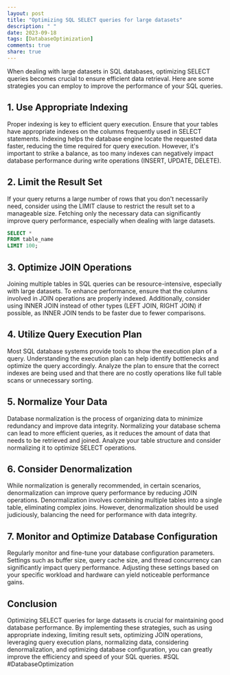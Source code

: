 ```yaml
---
layout: post
title: "Optimizing SQL SELECT queries for large datasets"
description: " "
date: 2023-09-18
tags: [DatabaseOptimization]
comments: true
share: true
---
```


When dealing with large datasets in SQL databases, optimizing SELECT queries becomes crucial to ensure efficient data retrieval. Here are some strategies you can employ to improve the performance of your SQL queries.

## 1. Use Appropriate Indexing

Proper indexing is key to efficient query execution. Ensure that your tables have appropriate indexes on the columns frequently used in SELECT statements. Indexing helps the database engine locate the requested data faster, reducing the time required for query execution. However, it's important to strike a balance, as too many indexes can negatively impact database performance during write operations (INSERT, UPDATE, DELETE).

## 2. Limit the Result Set

If your query returns a large number of rows that you don't necessarily need, consider using the LIMIT clause to restrict the result set to a manageable size. Fetching only the necessary data can significantly improve query performance, especially when dealing with large datasets.

```sql
SELECT * 
FROM table_name 
LIMIT 100;
```
## 3. Optimize JOIN Operations

Joining multiple tables in SQL queries can be resource-intensive, especially with large datasets. To enhance performance, ensure that the columns involved in JOIN operations are properly indexed. Additionally, consider using INNER JOIN instead of other types (LEFT JOIN, RIGHT JOIN) if possible, as INNER JOIN tends to be faster due to fewer comparisons.

## 4. Utilize Query Execution Plan

Most SQL database systems provide tools to show the execution plan of a query. Understanding the execution plan can help identify bottlenecks and optimize the query accordingly. Analyze the plan to ensure that the correct indexes are being used and that there are no costly operations like full table scans or unnecessary sorting.

## 5. Normalize Your Data

Database normalization is the process of organizing data to minimize redundancy and improve data integrity. Normalizing your database schema can lead to more efficient queries, as it reduces the amount of data that needs to be retrieved and joined. Analyze your table structure and consider normalizing it to optimize SELECT operations.

## 6. Consider Denormalization

While normalization is generally recommended, in certain scenarios, denormalization can improve query performance by reducing JOIN operations. Denormalization involves combining multiple tables into a single table, eliminating complex joins. However, denormalization should be used judiciously, balancing the need for performance with data integrity.

## 7. Monitor and Optimize Database Configuration

Regularly monitor and fine-tune your database configuration parameters. Settings such as buffer size, query cache size, and thread concurrency can significantly impact query performance. Adjusting these settings based on your specific workload and hardware can yield noticeable performance gains.

## Conclusion

Optimizing SELECT queries for large datasets is crucial for maintaining good database performance. By implementing these strategies, such as using appropriate indexing, limiting result sets, optimizing JOIN operations, leveraging query execution plans, normalizing data, considering denormalization, and optimizing database configuration, you can greatly improve the efficiency and speed of your SQL queries. #SQL #DatabaseOptimization